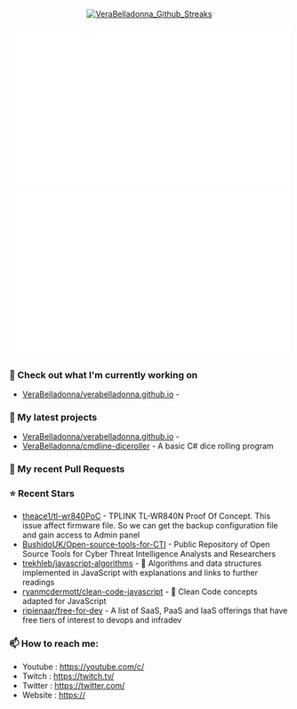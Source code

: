<p align="center"><a href="https://github.com/denvercoder1/github-readme-streak-stats">
  <img align="center" src="http://github-readme-streak-stats.herokuapp.com/?user=VeraBelladonna&background=DD272700&currStreakNum=7B8B8B&sideNums=7B8B8B&currStreakLabel=7B8B8B&sideLabels=7B8B8B&dates=7B8B8B" alt="VeraBelladonna_Github_Streaks"/>
</a></p>

<p align="center"><img src="https://github.com/VeraBelladonna/VeraBelladonna/blob/output/generated/languages.svg" alt="VeraBelladonna_Coding_Language_Usage" />
<img src="https://github.com/VeraBelladonna/VeraBelladonna/blob/output/generated/overview.svg" alt="VeraBelladonna_Github_Stats" /></p>

### 👷 Check out what I'm currently working on

- [VeraBelladonna/verabelladonna.github.io](https://github.com/VeraBelladonna/verabelladonna.github.io) - 
### 🌱 My latest projects

- [VeraBelladonna/verabelladonna.github.io](https://github.com/VeraBelladonna/verabelladonna.github.io) - 
- [VeraBelladonna/cmdline-diceroller](https://github.com/VeraBelladonna/cmdline-diceroller) - A basic C# dice rolling program 
### 🔨 My recent Pull Requests

### ⭐ Recent Stars

- [theace1/tl-wr840PoC](https://github.com/theace1/tl-wr840PoC) - TPLINK TL-WR840N Proof Of Concept. This issue affect firmware file. So we can get the backup configuration file and gain access to Admin panel
- [BushidoUK/Open-source-tools-for-CTI](https://github.com/BushidoUK/Open-source-tools-for-CTI) - Public Repository of Open Source Tools for Cyber Threat Intelligence Analysts and Researchers
- [trekhleb/javascript-algorithms](https://github.com/trekhleb/javascript-algorithms) - 📝 Algorithms and data structures implemented in JavaScript with explanations and links to further readings
- [ryanmcdermott/clean-code-javascript](https://github.com/ryanmcdermott/clean-code-javascript) - :bathtub: Clean Code concepts adapted for JavaScript
- [ripienaar/free-for-dev](https://github.com/ripienaar/free-for-dev) - A list of SaaS, PaaS and IaaS offerings that have free tiers of interest to devops and infradev
### 📫 How to reach me:
  - Youtube   : <https://youtube.com/c/>
  - Twitch    : <https://twitch.tv/>
  - Twitter   : <https://twitter.com/>
  - Website   : <https://>
